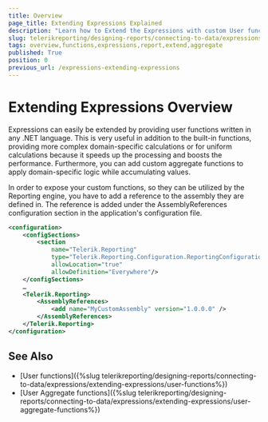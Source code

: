 ```yaml
---
title: Overview
page_title: Extending Expressions Explained
description: "Learn how to Extend the Expressions with custom User functions and User aggregate functions in Telerik Reporting."
slug: telerikreporting/designing-reports/connecting-to-data/expressions/extending-expressions/overview
tags: overview,functions,expressions,report,extend,aggregate
published: True
position: 0
previous_url: /expressions-extending-expressions
---
```


# Extending Expressions Overview

Expressions can easily be extended by providing user functions written in any .NET language. This is very useful in addition to the built-in functions, providing more complex domain-specific calculations or for uniform calculations because it speeds up the processing and boosts the performance. Furthermore, you can add custom aggregate functions to apply domain-specific logic while accumulating values.

In order to expose your custom functions, so they can be utilized by the Reporting engine, you have to add a reference to the assembly they are defined in. The reference is added under the AssemblyReferences configuration section in the application's configuration file.

````XML
<configuration>
	<configSections>
		<section
			name="Telerik.Reporting"
			type="Telerik.Reporting.Configuration.ReportingConfigurationSection, Telerik.Reporting"
			allowLocation="true"
			allowDefinition="Everywhere"/>
	</configSections>
	…
	<Telerik.Reporting>
		<AssemblyReferences>
			<add name="MyCustomAssembly" version="1.0.0.0" />
		</AssemblyReferences>
	</Telerik.Reporting>
</configuration>
````

## See Also

* [User functions]({%slug telerikreporting/designing-reports/connecting-to-data/expressions/extending-expressions/user-functions%})
* [User Aggregate functions]({%slug telerikreporting/designing-reports/connecting-to-data/expressions/extending-expressions/user-aggregate-functions%})
